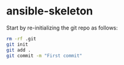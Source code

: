# ansible-skeleton

Start by re-initializing the git repo as follows:

```bash
rm -rf .git
git init
git add .
git commit -m "First commit"
```
